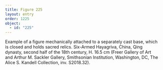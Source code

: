 ```yaml
---
title: Figure 225
layout: entry
order: 1225
object:
  - id: "225"
---
```


Example of a figure mechanically attached to a separately cast base, which is closed and holds sacred relics. Six-Armed Hayagriva, China, Qing dynasty, second half of the 18th century, H. 16.5 cm (Freer Gallery of Art and Arthur M. Sackler Gallery, Smithsonian Institution, Washington, DC, The Alice S. Kandell Collection, inv. S2018.32).

